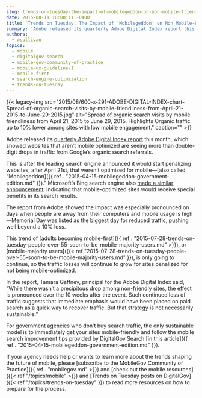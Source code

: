 ```yaml
---
slug: trends-on-tuesday-the-impact-of-mobilegeddon-on-non-mobile-friendly-sites
date: 2015-08-11 10:00:11 -0400
title: 'Trends on Tuesday: The Impact of ‘Mobilegeddon’ on Non Mobile-Friendly Sites'
summary: 'Adobe released its quarterly Adobe Digital Index report this month, which showed websites that aren&#8217;t mobile optimized are seeing more than double-digit drops in traffic from Google’s organic search referrals. This is after the leading search engine announced it would start penalizing websites, after April 21st, that weren’t optimized for mobile&mdash;also called &#8220;Mobilegeddon.&#8221; Microsoft’s Bing search engine also'
authors:
  - wsullivan
topics:
  - mobile
  - digitalgov-search
  - mobile-gov-community-of-practice
  - mobile-ux-guideline-1
  - mobile-first
  - search-engine-optimization
  - trends-on-tuesday
---
```


{{< legacy-img src="2015/08/600-x-291-ADOBE-DIGITAL-INDEX-chart-Spread-of-organic-search-visits-by-mobile-friendliness-from-April-21-2015-to-June-29-2015.jpg" alt="Spread of organic search visits by mobile friendliness from April 21, 2015 to June 29, 2015. Highlights Organic traffic up to 10% lower among sites with low mobile engagement." caption="" >}} 

Adobe released its [quarterly Adobe Digital Index report](http://www.cmo.com/articles/2015/7/10/adi-mobilegeddon.html) this month, which showed websites that aren&#8217;t mobile optimized are seeing more than double-digit drops in traffic from Google’s organic search referrals.

This is after the leading search engine announced it would start penalizing websites, after April 21st, that weren’t optimized for mobile—[also called &#8220;Mobilegeddon]({{ ref . "2015-04-15-mobilegeddon-government-edition.md" }}).&#8221; Microsoft’s Bing search engine also [made a similar announcement](http://blogs.bing.com/webmaster/2015/05/14/our-approach-to-mobile-friendly-search/), indicating that mobile-optimized sites would receive special benefits in its search results.

The report from Adobe showed the impact was especially pronounced on days when people are away from their computers and mobile usage is high—Memorial Day was listed as the biggest day for reduced traffic, pushing well beyond a 10% loss.

This trend of [adults becoming mobile-first]({{ ref . "2015-07-28-trends-on-tuesday-people-over-55-soon-to-be-mobile-majority-users.md" >}}), or [mobile-majority users]({{< ref "2015-07-28-trends-on-tuesday-people-over-55-soon-to-be-mobile-majority-users.md" }}), is only going to continue, so the traffic losses will continue to grow for sites penalized for not being mobile-optimized.

In the report, Tamara Gaffney, principal for the Adobe Digital Index said, &#8220;While there wasn’t a precipitous drop among non-friendly sites, the effect is pronounced over the 10 weeks after the event. Such continued loss of traffic suggests that immediate emphasis would have been placed on paid search as a quick way to recover traffic. But that strategy is not necessarily sustainable.&#8221;

For government agencies who don’t buy search traffic, the only sustainable model is to immediately get your sites mobile-friendly and follow the mobile search improvement tips provided by DigitalGov Search [in this article]({{ ref . "2015-04-15-mobilegeddon-government-edition.md" }}).

If your agency needs help or wants to learn more about the trends shaping the future of mobile, please [subscribe to the MobileGov Community of Practice]({{ ref . "mobilegov.md" >}}) and [check out the mobile resources]({{< ref "/topics/mobile" >}}) and [Trends on Tuesday posts on DigitalGov]({{< ref "/topics/trends-on-tuesday" }}) to read more resources on how to prepare for the process.
